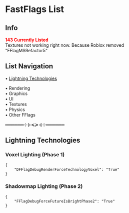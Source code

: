 # FastFlags List

## Info
<font color='red'>**143 Currently Listed**</font>  
Textures not working right now. Because Roblox removed "FFlagMSRefactor5"

## List Navigation
• [Lightning Technologies](#lightning-technologies)

• Rendering  
• Graphics  
• UI  
• Textures  
• Physics  
• Other FFlags

══════⊹⊱≼≽⊰⊹══════

## Lightning Technologies

### Voxel Lighting (Phase 1)
```
{
    "DFFlagDebugRenderForceTechnologyVoxel": "True"
}
```

### Shadowmap Lighting (Phase 2)
```
{
    "FFlagDebugForceFutureIsBrightPhase2": "True"
}
```
